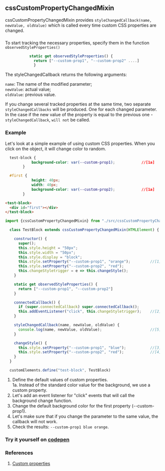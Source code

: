 ## cssCustomPropertyChangedMixin 
cssCustomPropertyChangedMixin provides `styleChangedCallback(name, newValue, oldValue)` which is called every
 time custom CSS properties are changed.
 ###
 To start tracking the necessary properties, specify them in the function `observedStyleProperties()`<br>
 
 ```javascript
            static get observedStyleProperties() {
              return ["--custom-prop1", "--custom-prop2" ....]
              }
 ```
                         
 The styleChangedCallback returns the following arguments:

`name`: The name of the modified parameter;<br>
`newValue`: actual value;<br>
`oldValue`: previous value.<br>

 If you change several tracked properties at the same time, two separate `styleChangedCallbacks` will be produced.
 One for each changed parameter.<br>
 In the case if the new value of the property is equal to the previous one - `styleChangedCallback`, `will not` be called.

### Example
Let's look at a simple example of using custom CSS properties. When you click on the object, it will change color to random.
```css
  test-block {
            background-color: var(--custom-prop1);            //[1a]
        }

  #first {
            height: 40px;
            width: 40px;
            background-color: var(--custom-prop2);            //[1a]
        }
```

```html
<test-block>
  <div id="first"></div>
</test-block>
```

```javascript
import {cssCustomPropertyChangedMixin} from "./src/cssCustomPropertyChangedMixin.js";

  class TestBlock extends cssCustomPropertyChangedMixin(HTMLElement) {

    constructor() {
      super();
      this.style.height = "50px";
      this.style.width = "50px";
      this.style.display = "block";
      this.style.setProperty("--custom-prop1", "orange");         //[1]
      this.style.setProperty("--custom-prop2", "red");
      this.changeStyletrigger = e => this.changeStyle();
    }

    static get observedStyleProperties() {
      return ["--custom-prop1", "--custom-prop2"]
    }

    connectedCallback() {
      if (super.connectedCallback) super.connectedCallback();
      this.addEventListener("click", this.changeStyletrigger);    //[2]
    }

    styleChangedCallback(name, newValue, oldValue) {
      console.log(name, newValue, oldValue);                      //[5]           
    }

    changeStyle() {
      this.style.setProperty("--custom-prop1", "blue");           //[3]
      this.style.setProperty("--custom-prop2", "red");            //[4]
    }
  }

  customElements.define("test-block", TestBlock)
  ```
  1.  Define the default values of custom properties.<br>
  1a. Instead of the standard color value for the background, we use a custom property.
  2. Let's add an event listener for "click" events that will call the background change function.
  3. Change the default background color for the first property (--custom-prop1).
  4. Let's make sure that if you change the parameter to the same value, the callback will not work.
  5. Check the results: `--custom-prop1 blue orange`.
 ### Try it yourself on [codepen](https://codepen.io/Halochkin/pen/QVZgEw?editors=1111)
 
 ### References
 1. [Custom properties](https://developer.mozilla.org/en-US/docs/Web/CSS/--*)
  
  
